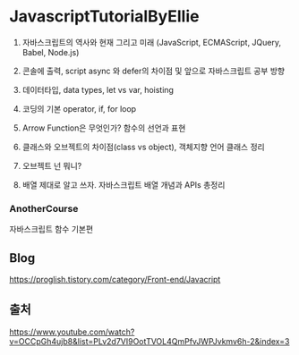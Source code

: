 # JavascriptTutorialByEllie


1. 자바스크립트의 역사와 현재 그리고 미래 (JavaScript, ECMAScript, JQuery, Babel, Node.js)

2. 콘솔에 출력, script async 와 defer의 차이점 및 앞으로 자바스크립트 공부 방향

3. 데이터타입, data types, let vs var, hoisting

4. 코딩의 기본 operator, if, for loop

5. Arrow Function은 무엇인가? 함수의 선언과 표현

6. 클래스와 오브젝트의 차이점(class vs object), 객체지향 언어 클래스 정리 

7. 오브젝트 넌 뭐니?

8. 배열 제대로 알고 쓰자. 자바스크립트 배열 개념과 APIs 총정리

### AnotherCourse 

자바스크립트 함수 기본편


## Blog
https://proglish.tistory.com/category/Front-end/Javacript

## 출처
https://www.youtube.com/watch?v=OCCpGh4ujb8&list=PLv2d7VI9OotTVOL4QmPfvJWPJvkmv6h-2&index=3
